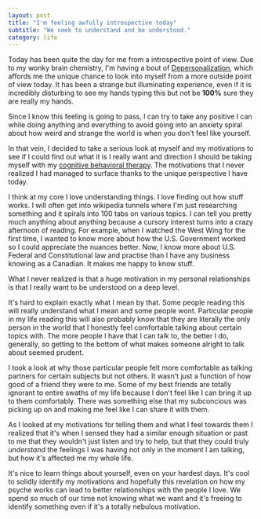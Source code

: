 ```yaml
---
layout: post
title: "I'm feeling awfully introspective today"
subtitle: "We seek to understand and be understood."
category: life
---
```


<p>
	Today has been quite the day for me from a introspective point of view. Due to my wonky brain chemistry, I'm having a bout of <a href="https://en.wikipedia.org/wiki/Depersonalization"> Depersonalization</a>, which affords me the unique chance to look into myself from a more outside point of view today. It has been a strange but illuminating experience, even if it is incredibly disturbing to see my hands typing this but not be <b>100%</b> sure they are really my hands.
</p>

<p>
	Since I know this feeling is going to pass, I can try to take any positive I can while doing anything and everything to avoid going into an anxiety spiral about how weird and strange the world is when you don't feel like yourself. 
</p>

<p>
	In that vein, I decided to take a serious look at myself and my motivations to see if I could find out what it is I really want and direction I should be taking myself with my <a href="https://en.wikipedia.org/wiki/Cognitive_behavioral_therapy">cognitive behavioral therapy</a>. The motivations that I never realized I had managed to surface thanks to the unique perspective I have today.
</p>

<p>
	I think at my core I love understanding things. I love finding out how stuff works. I will often get into wikipedia tunnels where I'm just researching something and it spirals into 100 tabs on various topics. I can tell you pretty much anything about anything because a cursory interest turns into a crazy afternoon of reading. For example, when I watched the West Wing for the first time, I wanted to know more about how the U.S. Government worked so I could appreciate the nuances better. Now, I know more about U.S. Federal and Constitutional law and practise than I have any business knowing as a Canadian. It makes me happy to know stuff.
</p>

<p>
	What I never realized is that a huge motivation in my personal relationships is that I really want to be understood on a deep level.
</p>

<p>
	It's hard to explain exactly what I mean by that. Some people reading this will really understand what I mean and some people wont. Particular people in my life reading this will also probably know that they are literally the only person in the world that I honestly feel comfortable talking about certain topics with. The more people I have that I can talk to, the better I do, generally, so getting to the bottom of what makes someone alright to talk about seemed prudent.
</p>

<p>
	I took a look at why those particular people felt more comfortable as talking partners for certain subjects but not others. It wasn't just a function of how good of a friend they were to me. Some of my best friends are totally ignorant to entire swaths of my life because I don't feel like I can bring it up to them comfortably. There was something else that my subconcious was picking up on and making me feel like I can share it with them.
</p>

<p>
	As I looked at my motivations for telling them and what I feel towards them I realized that it's when I sensed they had a similar enough situation or past to me that they wouldn't just listen and try to help, but that they could truly <i>understand</i> the feelings I was having not only in the moment I am talking, but how it's affected me my whole life.
</p>

<p>
	It's nice to learn things about yourself, even on your hardest days. It's cool to solidly identify my motivations and hopefully this revelation on how my psyche works can lead to better relationships with the people I love. We spend so much of our time not knowing what we want and it's freeing to identify something even if it's a totally nebulous motivation.
</p>
